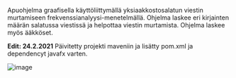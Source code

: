 Apuohjelma graafisella käyttöliittymällä yksiaakkostosalatun viestin murtamiseen frekvenssianalyysi-menetelmällä. Ohjelma laskee eri kirjainten määrän salatussa 
viestissä ja helpottaa viestin murtamista.
Ohjelma laskee myös ääkköset.

<strong>Edit: 24.2.2021</strong>
Päivitetty projekti maveniin ja lisätty pom.xml ja dependencyt javafx varten.

![image](https://user-images.githubusercontent.com/34383558/98965360-a1da2800-2512-11eb-998d-ed98f3709941.png)
